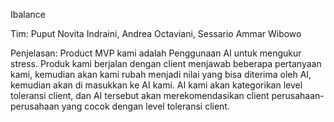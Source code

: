 Ibalance

Tim:
Puput Novita Indraini, 
Andrea Octaviani, 
Sessario Ammar Wibowo

Penjelasan:
Product MVP kami adalah Penggunaan AI untuk mengukur stress. Produk kami berjalan dengan client menjawab beberapa pertanyaan kami, kemudian akan kami rubah menjadi nilai yang bisa diterima oleh AI, kemudian akan di masukkan ke AI kami. AI kami akan kategorikan level toleransi client, dan AI tersebut akan merekomendasikan client perusahaan-perusahaan yang cocok dengan level toleransi client. 
